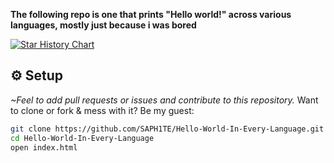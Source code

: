 **The following repo is one that prints "Hello world!" across various languages, mostly just because i was bored**

<a href="https://www.star-history.com/#SAPH1TE/Hello-World-In-Every-Language&Date">
 <picture>
   <source media="(prefers-color-scheme: dark)" srcset="https://api.star-history.com/svg?repos=SAPH1TE/Hello-World-In-Every-Language&type=Date&theme=dark" />
   <source media="(prefers-color-scheme: light)" srcset="https://api.star-history.com/svg?repos=SAPH1TE/Hello-World-In-Every-Language&type=Date" />
   <img alt="Star History Chart" src="https://api.star-history.com/svg?repos=SAPH1TE/Hello-World-In-Every-Language&type=Date" />
 </picture>
</a>

## ⚙️ Setup
*~Feel to add pull requests or issues and contribute to this repository.*
Want to clone or fork & mess with it? Be my guest:

```bash
git clone https://github.com/SAPH1TE/Hello-World-In-Every-Language.git
cd Hello-World-In-Every-Language
open index.html
